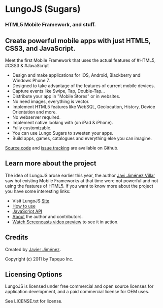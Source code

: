# LungoJS (Sugars)
### HTML5 Mobile Framework, and stuff.

## Create powerful mobile apps with just HTML5, CSS3, and JavaScript.
Meet the first Mobile Framework that uses the actual features of #HTML5, #CSS3 & #JavaScript

- Design and make applications for iOS, Android, Blackberry and Windows Phone 7.
- Designed to take advantage of the features of current mobile devices.
- Capture events like Swipe, Tap, Double-Tap...
- Distribute your app in "Mobile Stores" or in websites.
- No need images, everything is vector.
- Implement HTML5 features like WebSQL, Geolocation, History, Device Orientation and more.
- No webserver required.
- Implement native looking with (on iPad & iPhone).
- Fully customizable.
- You can use Lungo Sugars to sweeten your apps.
- Build apps, games, catalogues and everything else you can imagine.


[Source code](https://github.com/TapQuo/Lungo.js) and [issue tracking](http://github.com/TapQuo/Lungo.js/issues) are available on Github.

## Learn more about the project
The idea of LungoJS arose earlier this year, the author [Javi Jiménez Villar](http://twitter.com/soyjavi) saw hot existing Mobile Frameworks at that time were not powerful and not using the features of HTML5. If you want to know more about the project you have some interesting links:
- Visit LungoJS [Site](http://www.lungojs.com/)
- [How to use](http://www.lungojs.com/how-to-use/)
- [JavaScript API](http://www.lungojs.com/api/) 
- [About](http://www.lungojs.com/about/) the author and contributors.
- [Watch Screencasts video preview](http://www.vimeo.com/) to see it in action.

## Credits
Created by [Javier Jiménez](http://twitter.com/soyjavi).

Copyright (c) 2011 by Tapquo Inc.

## Licensing Options
LungoJS is licensed under free commercial and open source licenses for 
application development, and a paid commercial license for OEM uses.

See LICENSE.txt for license.